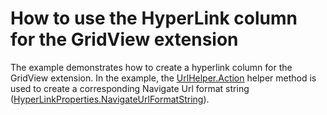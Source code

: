 # How to use the HyperLink column for the GridView extension


<p>The example demonstrates how to create a hyperlink column for the GridView extension. In the example, the <a href="http://msdn.microsoft.com/en-us/library/system.web.mvc.urlhelper.action.aspx"><u>UrlHelper.Action</u></a> helper method is used to create a corresponding Navigate Url format string (<a href="http://documentation.devexpress.com/#AspNet/DevExpressWebASPxEditorsHyperLinkProperties_NavigateUrlFormatStringtopic"><u>HyperLinkProperties.NavigateUrlFormatString</u></a>).</p>

<br/>


